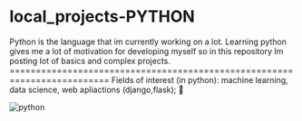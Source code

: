 # local_projects-PYTHON
Python is the language that im currently working on a lot. Learning python gives me a lot of motivation for developing myself so in this repository Im posting lot of basics and complex projects. =========================================================================
Fields of interest (in python): machine learning, data science, web apliactions (django,flask);   🐍

 ![python](https://user-images.githubusercontent.com/93386476/188823548-45591dae-ac49-41ad-bc5b-ecf7b66f6967.jpg)
